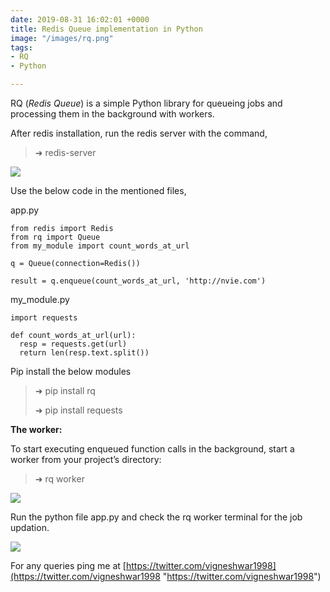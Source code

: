 ```yaml
---
date: 2019-08-31 16:02:01 +0000
title: Redis Queue implementation in Python
image: "/images/rq.png"
tags:
- RQ
- Python

---
```

RQ (_Redis Queue_) is a simple Python library for queueing jobs and processing them in the background with workers.

<!-- excerpt -->

After redis installation, run the redis server with the command,

> ➜  redis-server

![](/images/redis-server.png)

Use the below code in the mentioned files,

app.py

    from redis import Redis
    from rq import Queue
    from my_module import count_words_at_url
    
    q = Queue(connection=Redis())
    
    result = q.enqueue(count_words_at_url, 'http://nvie.com')

my_module.py

    import requests
    
    def count_words_at_url(url):
      resp = requests.get(url)
      return len(resp.text.split())

Pip install the below modules

> ➜  pip install rq
>
> ➜  pip install requests

**The worker:**

To start executing enqueued function calls in the background, start a worker from your project’s directory:

> ➜  rq worker

![](/images/rq_worker1.png)

Run the python file app.py and check the rq worker terminal for the job updation.

![](/images/rq_worker.png)

For any queries ping me at [https://twitter.com/vigneshwar1998](https://twitter.com/vigneshwar1998 "https://twitter.com/vigneshwar1998")